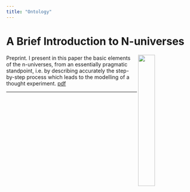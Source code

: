 ```yaml
---
title: "Ontology"
---
```


# A Brief Introduction to N-universes

<img align="right" width="30%" src="/images/n4RRRR800x400.jpg">

Preprint.  I present in this paper the basic elements of the n-universes, from an essentially pragmatic standpoint, i.e. by describing accurately the step-by-step process which leads to the modelling of a thought experiment. [pdf](/content/assets/pdf/inu-en.pdf)
<p></p>
<hr>
<p></p>
